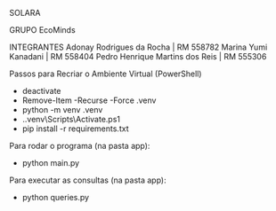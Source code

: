 SOLARA

GRUPO
EcoMinds

INTEGRANTES
Adonay Rodrigues da Rocha | RM 558782
Marina Yumi Kanadani | RM 558404
Pedro Henrique Martins dos Reis | RM 555306

Passos para Recriar o Ambiente Virtual (PowerShell)
- deactivate
- Remove-Item -Recurse -Force .venv 
- python -m venv .venv 
- .\.venv\Scripts\Activate.ps1 
- pip install -r requirements.txt

Para rodar o programa (na pasta app):
- python main.py

Para executar as consultas (na pasta app):
- python queries.py